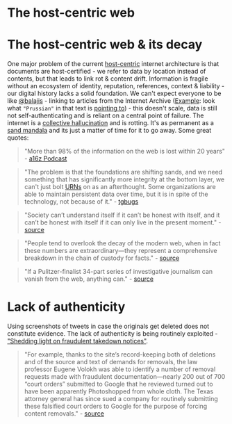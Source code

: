 # The host-centric web

<!-- toc -->

# The host-centric web & its decay

One major problem of the current [host-centric](host_vs_data_centric.md#todays-web-host-centric) internet architecture is that documents are host-certified - we refer to data by location instead of contents, but that leads to link rot & content drift. Information is fragile without an ecosystem of identity, reputation, references, context & liability - our digital history lacks a solid foundation. We can't expect everyone to be like [@balajis](https://twitter.com/balajis) - linking to articles from the Internet Archive ([Example](https://balajis.com/synthesis/): look what `"Prussian"` in that text is [pointing to](https://archive.ph/O2D45)) - this doesn't scale, data is still not self-authenticating and is reliant on a central point of failure. The internet is a [collective hallucination](https://cyber.harvard.edu/sites/default/files/2019-06/2019-06_zittrainIP.pdf) and is rotting. It's as permanent as a [sand mandala](https://en.wikipedia.org/wiki/Sand_mandala) and its just a matter of time for it to go away. Some great quotes:

> "More than 98% of the information on the web is lost within 20 years" - [a16z Podcast](https://a16z.com/2020/07/13/a16z-podcast-preserving-digital-history-how-to-close-the-webs-memory-hole/)

> "The problem is that the foundations are shifting sands, and we need something that has significantly more integrity at the bottom layer, we can't just bolt [URNs](https://en.wikipedia.org/wiki/Uniform_Resource_Name) on as an afterthought. Some organizations are able to maintain persistent data over time, but it is in spite of the technology, not because of it." - [tgbugs](https://news.ycombinator.com/item?id=27691442)

> "Society can’t understand itself if it can’t be honest with itself, and it can’t be honest with itself if it can only live in the present moment." - [source](https://www.theatlantic.com/technology/archive/2021/06/the-internet-is-a-collective-hallucination/619320/)

> "People tend to overlook the decay of the modern web, when in fact these numbers are extraordinary—they represent a comprehensive breakdown in the chain of custody for facts." - [source](https://www.theatlantic.com/technology/archive/2021/06/the-internet-is-a-collective-hallucination/619320/)

> "If a Pulitzer-finalist 34-part series of investigative journalism can vanish from the web, anything can." - [source](https://www.theatlantic.com/technology/archive/2015/10/raiders-of-the-lost-web/409210/)

# Lack of authenticity

Using screenshots of tweets in case the originals get deleted does not constitute evidence. The lack of authenticity is being routinely exploited - ["Shedding light on fraudulent takedown notices"](https://today.law.harvard.edu/shedding-light-on-fraudulent-takedown-notices/).

> "For example, thanks to the site’s record-keeping both of deletions and of the source and text of demands for removals, the law professor Eugene Volokh was able to identify a number of removal requests made with fraudulent documentation—nearly 200 out of 700 “court orders” submitted to Google that he reviewed turned out to have been apparently Photoshopped from whole cloth. The Texas attorney general has since sued a company for routinely submitting these falsified court orders to Google for the purpose of forcing content removals." - [source](https://www.theatlantic.com/technology/archive/2021/06/the-internet-is-a-collective-hallucination/619320/)